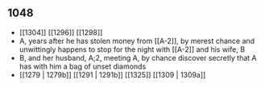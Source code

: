 ## 1048
- [[1304]] [[1296]] [[1298]] 
- A, years after he has stolen money from [[A-2]], by merest chance and unwittingly happens to stop for the night with [[A-2]] and his wife, B
- B, and her husband, A;2, meeting A, by chance discover secretly that A has with him a bag of unset diamonds
- [[1279 | 1279b]] [[1291 | 1291b]] [[1325]] [[1309 | 1309a]] 

